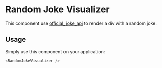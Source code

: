 # Random Joke Visualizer

This component use [official_joke_api](https://github.com/15Dkatz/official_joke_api) to render a div with a random joke.

## Usage

Simply use this component on your application:

```javascript
<RandomJokeVisualizer />
```
